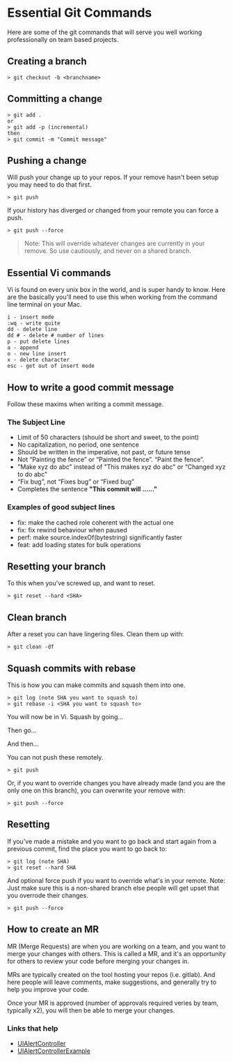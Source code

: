 # Essential Git Commands

Here are some of the git commands that will serve you well working professionally on team based projects.

## Creating a branch

```
> git checkout -b <branchname>
```

## Committing a change

```
> git add .
or
> git add -p (incremental)
then
> git commit -m "Commit message"
```

## Pushing a change

Will push your change up to your repos. If your remove hasn't been setup you may need to do that first.

```
> git push
```

If your history has diverged or changed from your remote you can force a push.

```
> git push --force
```

> Note: This will override whatever changes are currently in your remove. So use cautiously, and never on a shared branch.

## Essential Vi commands

Vi is found on every unix box in the world, and is super handy to know. Here are the basically you'll need to use this when working from the command line terminal on your Mac.

```
i - insert mode
:wq - write quite
dd - delete line
dd # - delete # number of lines
p - put delete lines
a - append
o - new line insert
x - delete character
esc - get out of insert mode
```

## How to write a good commit message

Follow these maxims when writing a commit message.

###  The Subject Line

- Limit of 50 characters (should be short and sweet, to the point)
- No capitalization, no period, one sentence
- Should be written in the imperative, not past, or future tense
 - Not “Painting the fence” or “Painted the fence”. “Paint the fence”.
 - "Make xyz do abc" instead of "This makes xyz do abc" or “Changed xyz to do abc”
 - “Fix bug”, not “Fixes bug” or “Fixed bug”
- Completes the sentence **"This commit will ......"**

### Examples of good subject lines

- fix: make the cached role coherent with the actual one
- fix: fix rewind behaviour when paused
- perf: make source.indexOf(bytestring) significantly faster
- feat: add loading states for bulk operations
 
## Resetting your branch

To this when you've screwed up, and want to reset.

```
> git reset --hard <SHA>
```

## Clean branch

After a reset you can have lingering files. Clean them up with:

```
> git clean -df
```

## Squash commits with rebase

This is how you can make commits and squash them into one.

```
> git log (note SHA you want to squash to)
> git rebase -i <SHA you want to squash to>
```

You will now be in Vi. Squash by going...

Then go...

And then...

You can not push these remotely.

```
> git push
```

Or, if you want to override changes you have already made (and you are the only one on this branch), you can overwrite your remove with:

```
> git push --force
```


## Resetting

If you've made a mistake and you want to go back and start again from a previous commit, find the place you want to go back to:

```
> git log (note SHA)
> git reset --hard SHA
```

And optional force push if you want to override what's in your remote. Note: Just make sure this is a non-shared branch else people will get upset that you overrode their changes.

```
> git push --force
```

## How to create an MR

MR (Merge Requests) are when you are working on a team, and you want to merge your changes with others. This is called a MR, and it's an opportunity for others to review your code before merging your changes in.

MRs are typically created on the tool hosting your repos (i.e. gitlab). And here people will leave comments, make suggestions, and generally try to help you improve your code.

Once your MR is approved (number of approvals required veries by team, typically x2), you will then be able to merge your changes.

 
### Links that help

- [UIAlertController](https://developer.apple.com/documentation/uikit/uialertcontroller)
- [UIAlertControllerExample](https://github.com/jrasmusson/ios-starter-kit/blob/master/basics/UIAlertController/UIAlertController.md)
